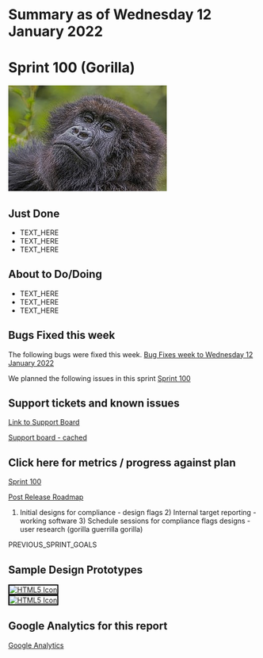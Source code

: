 # Summary as of Wednesday 12 January 2022 

# Sprint 100 (Gorilla)

![Charles J. Sharp, CC BY-SA 4.0 <https://creativecommons.org/licenses/by-sa/4.0>, via Wikimedia Commons](graphs/gorilla_female.jpg)

## Just Done
* TEXT_HERE
* TEXT_HERE
* TEXT_HERE

## About to Do/Doing
* TEXT_HERE
* TEXT_HERE
* TEXT_HERE

## Bugs Fixed this week
The following bugs were fixed this week.
[Bug Fixes week to Wednesday 12 January 2022](graphs/bugs12012022.png)

We planned the following issues in this sprint 
[Sprint 100](graphs/sprint12012022.png)

## Support tickets and known issues
[Link to Support Board](https://collaboration.homeoffice.gov.uk/jira/secure/RapidBoard.jspa?rapidView=1717&selectedIssue=ASSB-253)

[Support board - cached](graphs/supportBoard12012022.png)

## Click here for metrics / progress against plan
[Sprint 100](graphs/progress12012022.png)

[Post Release Roadmap](graphs/roadmap12012022.png)

1) Initial designs for compliance - design flags 2) Internal target reporting - working software 3) Schedule sessions for compliance flags designs - user research (gorilla guerrilla gorilla)

PREVIOUS_SPRINT_GOALS

## Sample Design Prototypes
<a href="graphs/proto1_12012022.png"><img src="graphs/proto1_12012022.png" alt="HTML5 Icon" width="200" style="border:2px solid black"></a>
<br>
<a href="graphs/proto2_12012022.png"><img src="graphs/proto2_12012022.png" alt="HTML5 Icon" width="200" style="border:2px solid black"></a>
<br>


## Google Analytics for this report
[Google Analytics](graphs/GA12012022.png)

